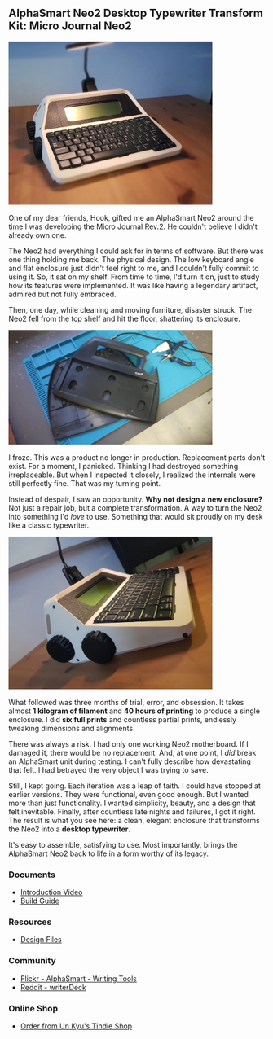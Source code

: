 ## AlphaSmart Neo2 Desktop Typewriter Transform Kit: Micro Journal Neo2

<img src="./images/001.jpg" width="400">

One of my dear friends, Hook, gifted me an AlphaSmart Neo2 around the time I was developing the Micro Journal Rev.2. He couldn't believe I didn't already own one.

The Neo2 had everything I could ask for in terms of software. But there was one thing holding me back. The physical design. The low keyboard angle and flat enclosure just didn't feel right to me, and I couldn't fully commit to using it.  So, it sat on my shelf. From time to time, I'd turn it on, just to study how its features were implemented. It was like having a legendary artifact, admired but not fully embraced.

Then, one day, while cleaning and moving furniture, disaster struck. The Neo2 fell from the top shelf and hit the floor, shattering its enclosure.

<img src="./images/002.jpg" width="400">

I froze. This was a product no longer in production. Replacement parts don't exist. For a moment, I panicked. Thinking I had destroyed something irreplaceable. But when I inspected it closely, I realized the internals were still perfectly fine. That was my turning point.

Instead of despair, I saw an opportunity. **Why not design a new enclosure?** Not just a repair job, but a complete transformation. A way to turn the Neo2 into something I'd *love* to use. Something that would sit proudly on my desk like a classic typewriter.

<img src="./images/003.jpg" width="400">

What followed was three months of trial, error, and obsession. It takes almost **1 kilogram of filament** and **40 hours of printing** to produce a single enclosure. I did **six full prints** and countless partial prints, endlessly tweaking dimensions and alignments. 

There was always a risk. I had only one working Neo2 motherboard. If I damaged it, there would be no replacement. And, at one point, I *did* break an AlphaSmart unit during testing. I can't fully describe how devastating that felt. I had betrayed the very object I was trying to save.  

Still, I kept going. Each iteration was a leap of faith. I could have stopped at earlier versions. They were functional, even good enough. But I wanted more than just functionality. I wanted simplicity, beauty, and a design that felt inevitable. Finally, after countless late nights and failures, I got it right. The result is what you see here: a clean, elegant enclosure that transforms the Neo2 into a **desktop typewriter**.  

It's easy to assemble, satisfying to use. Most importantly, brings the AlphaSmart Neo2 back to life in a form worthy of its legacy.




### Documents 

* [Introduction Video](https://youtu.be/ckPTIjm1Qb4)
* [Build Guide](./build-guide.md)


### Resources

* [Design Files](./STL)


### Community

* [Flickr - AlphaSmart - Writing Tools](https://www.flickr.com/groups/alphasmart/discuss/72157721923133428/)
* [Reddit - writerDeck](https://www.reddit.com/r/writerDeck/)


### Online Shop

* [Order from Un Kyu's Tindie Shop](https://www.tindie.com/products/unkyulee/alphasmart-neo2-desktop-typewriter-transform-kit/)

